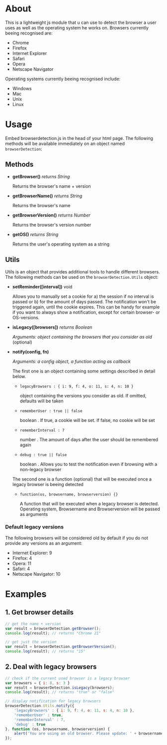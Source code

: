 # About

This is a lightweight js module that u can use to detect the browser a user uses as well as the operating system he works on. Browsers currently beeing recognised are:

- Chrome
- Firefox
- Internet Explorer
- Safari
- Opera
- Netscape Navigator

Operating systems currently beeing recognised include:

- Windows
- Mac
- Unix
- Linux

# Usage

Embed browserdetection.js in the head of your html page. The following methods will be available immediately on an object named `browserDetection`:

## Methods

- __getBrowser()__ *returns String*

   Returns the browser's name + version

- __getBrowserName()__ *returns String*

   Returns the browser's name

- __getBrowserVersion()__ *returns Number*

   Returns the browser's version number

- __getOS()__ *returns String*

   Returns the user's operating system as a string

## Utils

Utils is an object that provides additional tools to handle different browsers. The following methods can be used on the ```browserDetection.Utils``` object:

- __setReminder([interval])__ void

   Allows you to manually set a cookie for a) the session if no interval is passed or b) for the amount of days     passed. The notification won't be triggered again, until the cookie expires. This can be handy for example if you want to always show a notification, except for certain browser- or OS-versions.


- __isLegacy([browsers])__ *returns Boolean*

   _Arguments: object containing the browsers that you consider as old_ (optional)

- __notify(config, fn)__

   _Arguments: a config object, a function acting as callback_
   
   The first one is an object containing some settings described in detail below.
   
   - ```legacyBrowsers : { i: 9, f: 4, o: 11, s: 4, n: 10 } ```
   
      object containing the versions you consider as old. If omitted, defaults will be taken
   - ```rememberUser : true || false ```
   
      boolean . If true, a cookie will be set. If false, no cookie will be set
   - ```rememberInterval : 7 ```
   
      number . The amount of days after the user should be remembered again
   - ```debug : true || false ```
   
      boolean . Allows you to test the notification even if browsing with a non-legacy browser
   
   The second one is a function (optional) that will be executed once a legacy browser is beeing detected
   
   - ```function(os, browsername, browserversion) {} ```
   
      A function that will be executed when a legacy browser is detected. Operating system, Browsername and Browserversion will be passed as arguments

### Default legacy versions

The following browsers will be considered old by default if you do not provide any versions as an argument:

- Internet Explorer: 	9
- Firefox: 	4
- Opera: 	11
- Safari: 	4
- Netscape Navigator: 	10

# Examples

## 1. Get browser details
```javascript
// get the name + version
var result = browserDetection.getBrowser();
console.log(result); // returns "Chrome 21"

// get just the version
var result = browserDetection.getBrowserVersion();
console.log(result); // returns "15"
```

## 2. Deal with legacy browsers
```javascript
// check if the current used browser is a legacy browser
var browsers = { i: 8, s: 3 }
var result = browserDetection.isLegacy(browsers);
console.log(result); // returns "true" or "false"

// display notification for legacy browsers
browserDetection.Utils.notify({
	'legacyBrowsers' : { i: 9, f: 4, o: 11, s: 4, n: 10 },
	'rememberUser' : true,
	'rememberInterval' : 7,
	'debug' : true
}, function (os, browsername, browserversion) {
	alert('You are using an old browser. Please update: ' + browsername + ' ' + browserversion);
});
```
